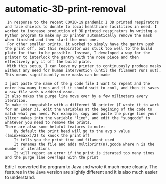 # automatic-3D-print-removal
     In response to the recent COVID-19 pandemic I 3D printed respirators and face shields to donate to local healthcare facilities in need. I worked to increase production of 3D printed respirators by writing a Python program to make my 3D printer automatically remove the mask when finished and then start the next one.
     For other smaller prints, it worked to simply have the gantry push the print off, but this respirator was stuck too well to the build plate for that to be possible. Instead, I developed a way for the printer to interlock the gantry with the nose piece and then effectively pry it off the build plate.
     With this setup, I can leave my printer to continuously produce masks without any need for human intervention (until the filament runs out). This means significantly more masks can be made
     
	I just paste the name of the g code file I want to repeat and the enter how many times and if it should wait to cool, and then it saves a new file with a eddited name.
	It also makes the purge line move over by a few milimeters every iteration.
	To make it compatable with a different 3D printer (I wrote it to work for an Ender 3), edit the variables at the begining of the code to match what you need. For example, copy and paste the purge line your slicer makes into the variable "line", and edit the "subgcode" to whatever you need to remove the prints.
	There are also some helpful features to note:
		By default the print head will go to the avg x value ((minx+maxx)/2) to knock the print off
		It tells you the print time and filament used
		It renames the file and adds multiprint(n).gcode where n is the number of iterations
		It will report an error if the print is iterated too many times and the purge line overlaps with the print
		
Edit: I converted the program to Java and wrote it much more cleanly. The features in the Java version are slightly different and it is also much easier to understand.
		

